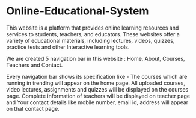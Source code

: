 # Online-Educational-System

This website is a platform that provides online learning resources and services to students, teachers, and educators. These  websites offer a variety of educational materials, including lectures, videos, quizzes, practice tests and other Interactive  learning tools.

 We are created 5 navigation bar in this website : Home, About, Courses, Teachers and Contact.
 
 Every navigation bar shows its specification like - The courses which are running in trending will appear on the home page. All uploaded courses, video lectures, assignments and quizzes will be displayed on the 
 courses page. Complete information of teachers will be displayed on teacher page and Your contact details like mobile number, email id, address will appear on that contact page.
